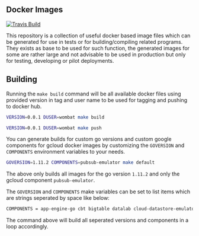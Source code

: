Docker Images
----------------
[![Travis Build](https://travis-ci.com/gokit/docker.svg?branch=master)](https://travis-ci.org/gokit/docker#)

This repository is a collection of useful docker based image files which can be generated for use in tests or for building/compiling
related programs. They exists as base to be used for such function, the generated images for some are rather large and not advisable 
to be used in production but only for testing, developing or pilot deployments.


## Building

Running the `make build` command will be all available docker files using provided
version in tag and user name to be used for tagging and pushing to docker hub.

```bash
VERSION=0.0.1 DUSER=wombat make build
```

```bash
VERSION=0.0.1 DUSER=wombat make push
```

You can generate builds for custom go versions and custom google components for gcloud docker
images by customizing the `GOVERSION` and `COMPONENTS` environment variables to your needs.

```bash
GOVERSION=1.11.2 COMPONENTS=pubsub-emulator make default
```

The above only builds all images for the go version `1.11.2` and only the gcloud 
component `pubsub-emulator`.

The `GOVERSION` and `COMPONENTS` make variables can be set to list items which are strings 
seperated by space like below:

```bash
COMPONENTS = app-engine-go cbt bigtable datalab cloud-datastore-emulator gcd-emulator cloud-firestore-emulator pubsub-emulator cloud_sql_proxy emulator-reverse-proxy cloud-build-local docker-credential-gcr kubectl GOVERSION = 1.11.2 1.11.1 1.11 1.10 1.9 1.8 1.7 make default
```

The command above will build all seperated versions and components in a loop accordingly.
